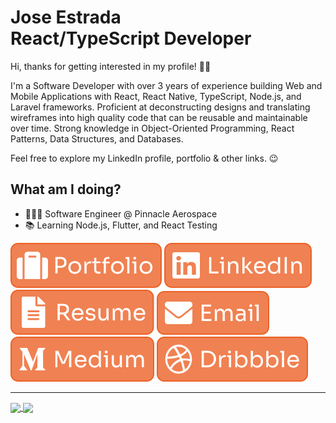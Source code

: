 # Jose Estrada<br>React/TypeScript Developer

Hi, thanks for getting interested in my profile! 👋🏽

I'm a Software Developer with over 3 years of experience building Web and Mobile Applications with React, React Native, TypeScript, Node.js, and Laravel frameworks. Proficient at deconstructing designs and translating wireframes into high quality code that can be reusable and maintainable over time. Strong knowledge in Object-Oriented Programming, React Patterns, Data Structures, and Databases.

Feel free to explore my LinkedIn profile, portfolio & other links. 😉

## What am I doing?

- 👨🏽‍💻 Software Engineer @ Pinnacle Aerospace
- 📚 Learning Node.js, Flutter, and React Testing

[![alt text][1.1]][1]
[![alt text][2.1]][2]
[![alt text][3.1]][3]
[![alt text][4.1]][4]
[![alt text][5.1]][5]
[![alt text][6.1]][6]

<hr>

<a href="https://github.com/nadiemedicejose">
  <img align="center" src="https://github-readme-stats.vercel.app/api/top-langs/?username=nadiemedicejose&title_color=FFF&bg_color=000&theme=dark" />
</a>
<a href="https://github.com/nadiemedicejose">
  <img align="center" src="https://github-readme-stats.vercel.app/api?username=nadiemedicejose&title_color=FFF&bg_color=000&show_icons=true&count_private=true&theme=dark" />
</a>

[1.1]: /tags/Portfolio.svg "Portfolio"
[2.1]: /tags/LinkedIn.svg "LinkedIn"
[3.1]: /tags/Resume.svg "Resume"
[4.1]: /tags/Email.svg "Email"
[5.1]: /tags/Medium.svg "Medium"
[6.1]: /tags/Dribbble.svg "Dribble"

[1]: https://joseestrada.dev
[2]: https://www.linkedin.com/in/nadiemedicejose/
[3]: https://joseestrada.dev/resume.pdf
[4]: mailto:hello@joseestrada.dev
[5]: https://nadiemedicejose.medium.com
[6]: https://dribbble.com/nadiemedicejose
